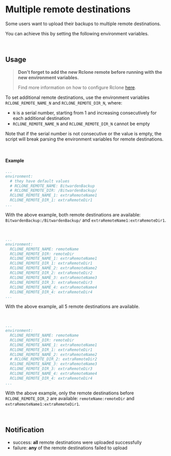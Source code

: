 # Multiple remote destinations

Some users want to upload their backups to multiple remote destinations.

You can achieve this by setting the following environment variables.

<br>



## Usage

> **Don't forget to add the new Rclone remote before running with the new environment variables.**
> 
> Find more information on how to configure Rclone [here](https://github.com/ttionya/vaultwarden-backup#configure-rclone-%EF%B8%8F-must-read-%EF%B8%8F).

To set additional remote destinations, use the environment variables `RCLONE_REMOTE_NAME_N` and `RCLONE_REMOTE_DIR_N`, where:

- `N` is a serial number, starting from 1 and increasing consecutively for each additional destination
- `RCLONE_REMOTE_NAME_N` and `RCLONE_REMOTE_DIR_N` cannot be empty

Note that if the serial number is not consecutive or the value is empty, the script will break parsing the environment variables for remote destinations.

<br>



#### Example

```yml
...
environment:
  # they have default values
  # RCLONE_REMOTE_NAME: BitwardenBackup
  # RCLONE_REMOTE_DIR: /BitwardenBackup/
  RCLONE_REMOTE_NAME_1: extraRemoteName1
  RCLONE_REMOTE_DIR_1: extraRemoteDir1
...
```

With the above example, both remote destinations are available: `BitwardenBackup:/BitwardenBackup/` and `extraRemoteName1:extraRemoteDir1`.

<br>

```yml
...
environment:
  RCLONE_REMOTE_NAME: remoteName
  RCLONE_REMOTE_DIR: remoteDir
  RCLONE_REMOTE_NAME_1: extraRemoteName1
  RCLONE_REMOTE_DIR_1: extraRemoteDir1
  RCLONE_REMOTE_NAME_2: extraRemoteName2
  RCLONE_REMOTE_DIR_2: extraRemoteDir2
  RCLONE_REMOTE_NAME_3: extraRemoteName3
  RCLONE_REMOTE_DIR_3: extraRemoteDir3
  RCLONE_REMOTE_NAME_4: extraRemoteName4
  RCLONE_REMOTE_DIR_4: extraRemoteDir4
...
```

With the above example, all 5 remote destinations are available.

<br>

```yml
...
environment:
  RCLONE_REMOTE_NAME: remoteName
  RCLONE_REMOTE_DIR: remoteDir
  RCLONE_REMOTE_NAME_1: extraRemoteName1
  RCLONE_REMOTE_DIR_1: extraRemoteDir1
  RCLONE_REMOTE_NAME_2: extraRemoteName2
  # RCLONE_REMOTE_DIR_2: extraRemoteDir2
  RCLONE_REMOTE_NAME_3: extraRemoteName3
  RCLONE_REMOTE_DIR_3: extraRemoteDir3
  RCLONE_REMOTE_NAME_4: extraRemoteName4
  RCLONE_REMOTE_DIR_4: extraRemoteDir4
...
```

With the above example, only the remote destinations before `RCLONE_REMOTE_DIR_2` are available: `remoteName:remoteDir` and `extraRemoteName1:extraRemoteDir1`.

<br>



## Notification

- success: **all** remote destinations were uploaded successfully
- failure: **any** of the remote destinations failed to upload
